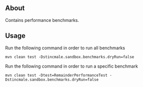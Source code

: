 ## About
Contains performance benchmarks.

## Usage
Run the following command in order to run all benchmarks
```
mvn clean test -Dstincmale.sandbox.benchmarks.dryRun=false
```

Run the following command in order to run a specific benchmark
```
mvn clean test -Dtest=RemainderPerformanceTest -Dstincmale.sandbox.benchmarks.dryRun=false
```